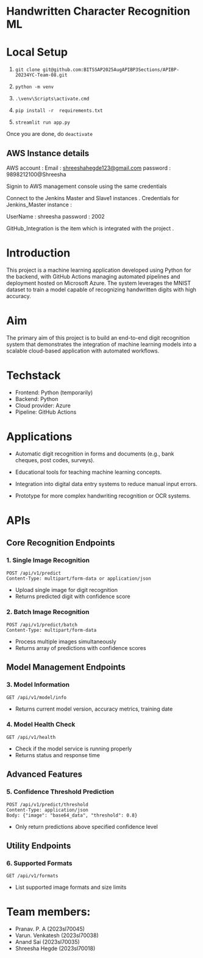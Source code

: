 # Handwritten Character Recognition ML

# Local Setup

1. `git clone git@github.com:BITSSAP2025AugAPIBP3Sections/APIBP-20234YC-Team-08.git`

2. `python -m venv`

3. `.\venv\Scripts\activate.cmd`

4. `pip install -r  requirements.txt`

5. `streamlit run app.py`

Once you are done, do `deactivate`

## AWS Instance details 

AWS account :
Email : shreeshahegde123@gmail.com
password : 9898212100@Shreesha

Signin to AWS management console using the same credentials 

Connect to the Jenkins Master and Slave1 instances .
Credentials for Jenkins_Master instance :

UserName : shreesha
password : 2002

GitHub_Integration is the item which is integrated with the project . 


# Introduction

This project is a machine learning application developed using Python for the backend, with GitHub Actions managing automated pipelines and deployment hosted on Microsoft Azure. The system leverages the MNIST dataset to train a model capable of recognizing handwritten digits with high accuracy.

# Aim

The primary aim of this project is to build an end-to-end digit recognition system that demonstrates the integration of machine learning models into a scalable cloud-based application with automated workflows.

# Techstack

* Frontend: Python (temporarily) 
* Backend: Python
* Cloud provider: Azure
* Pipeline: GitHub Actions

# Applications

* Automatic digit recognition in forms and documents (e.g., bank cheques, post codes, surveys).

* Educational tools for teaching machine learning concepts.

* Integration into digital data entry systems to reduce manual input errors.

* Prototype for more complex handwriting recognition or OCR systems.

# APIs

## Core Recognition Endpoints

### 1. Single Image Recognition
```
POST /api/v1/predict
Content-Type: multipart/form-data or application/json
```
- Upload single image for digit recognition
- Returns predicted digit with confidence score

### 2. Batch Image Recognition
```
POST /api/v1/predict/batch
Content-Type: multipart/form-data
```
- Process multiple images simultaneously
- Returns array of predictions with confidence scores

## Model Management Endpoints

### 3. Model Information
```
GET /api/v1/model/info
```
- Returns current model version, accuracy metrics, training date

### 4. Model Health Check
```
GET /api/v1/health
```
- Check if the model service is running properly
- Returns status and response time

## Advanced Features

### 5. Confidence Threshold Prediction
```
POST /api/v1/predict/threshold
Content-Type: application/json
Body: {"image": "base64_data", "threshold": 0.8}
```
- Only return predictions above specified confidence level

## Utility Endpoints

### 6. Supported Formats
```
GET /api/v1/formats
```
- List supported image formats and size limits

# Team members:

* Pranav. P. A (2023sl70045)
* Varun. Venkatesh (2023sl70038)
* Anand Sai (2023sl70035)
* Shreesha Hegde (2023sl70018)

